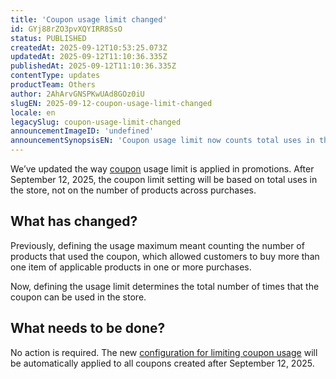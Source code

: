 ```yaml
---
title: 'Coupon usage limit changed'
id: GYj88rZO3pvXQYIRR8SsO
status: PUBLISHED
createdAt: 2025-09-12T10:53:25.073Z
updatedAt: 2025-09-12T11:10:36.335Z
publishedAt: 2025-09-12T11:10:36.335Z
contentType: updates
productTeam: Others
author: 2AhArvGNSPKwUAd8GOz0iU
slugEN: 2025-09-12-coupon-usage-limit-changed
locale: en
legacySlug: coupon-usage-limit-changed
announcementImageID: 'undefined'
announcementSynopsisEN: 'Coupon usage limit now counts total uses in the store, not the number of products per order.'
---
```


We’ve updated the way [coupon](https://help.vtex.com/en/tutorial/criar-cupom-beta--7lMk3MmhNp2IEccyGApxU) usage limit is applied in promotions. After September 12, 2025, the coupon limit setting will be based on total uses in the store, not on the number of products across purchases.

## What has changed?
Previously, defining the usage maximum meant counting the number of products that used the coupon, which allowed customers to buy more than one item of applicable products in one or more purchases.

Now, defining the usage limit determines the total number of times that the coupon can be used in the store.

## What needs to be done?
No action is required. The new [configuration for limiting coupon usage](https://help.vtex.com/en/tutorial/lista-de-cupons-beta--5z5ya3IonsC2W4B5h4JrsZ) will be automatically applied to all coupons created after September 12, 2025.
